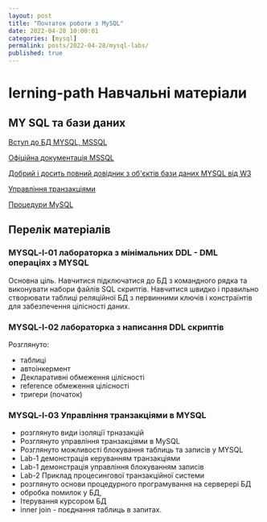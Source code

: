 ```yaml
---
layout: post
title: "Почтаток роботи з MySQL"
date: 2022-04-28 10:00:01
categories: [mysql]
permalink: posts/2022-04-28/mysql-labs/
published: true
---
```


# lerning-path Навчальні матеріали


 ## MY SQL та бази даних


 [Вступ до БД MYSQL, MSSQL ](https://metanit.com/sql/?fbclid=IwAR2TabXB2HBx9xEinhcvZcvUl_bzXdzne8954ZANblrf0JciSbNGV4P2pkA)

 [Офіційна документація MSSQL](https://dev.mysql.com/doc/refman/8.0/en/example-auto-increment.html)

 [Добрий і досить повний довідник з об'єктів бази даних MYSQL від W3](https://www.w3schools.com/sql/func_mysql_user.asp)

 [Управління транзакціями](https://oracle-patches.com/db/mysql/tranzaktsii-v-baze-dannyh-mysql)

 [Процедури MySQL](https://ruseller.com/lessons.php?id=1189)


 

## Перелік матеріалів

### MYSQL-l-01 лабораторка з мінімальних DDL - DML операціях з MYSQL

Основна ціль. Навчитися підключатися до БД з командного рядка та виконувати набори файлів SQL скриптів. Навчитися швидко і правильно створювати таблиці реляційної БД з первинними ключів і констраїнтів для забезпечення цілісності даних.


### MYSQL-l-02 лабораторка з написання DDL скриптів

 Розглянуто:

 - таблиці
 - автоінкермент
 - Декларативні обмеження цілісності
 - reference обмеження цілісності
 - тригери (початок)


 ### MYSQL-l-03 Управління транзакціями в MYSQL

 - розглянуто види ізоляції трназакцій
 - Розглянуто управління транзакціями в MySQL
 - Розглянуто можливості блокування таблиць та записів у MYSQL
 - Lab-1 демонстрація керуванням транзакціями
 - Lab-1 демонстрація управління блокуванням записів
 - Lab-2 Приклад процесингової транзакційної системи
 - розглянуто основи процедурного програмування на серверері БД
 - обробка помилок у БД,
 - Ітерування курсором БД
 - inner join - поєднання таблиць в запитах.
